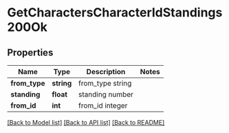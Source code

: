 # GetCharactersCharacterIdStandings200Ok

## Properties
Name | Type | Description | Notes
------------ | ------------- | ------------- | -------------
**from_type** | **string** | from_type string | 
**standing** | **float** | standing number | 
**from_id** | **int** | from_id integer | 

[[Back to Model list]](../README.md#documentation-for-models) [[Back to API list]](../README.md#documentation-for-api-endpoints) [[Back to README]](../README.md)


